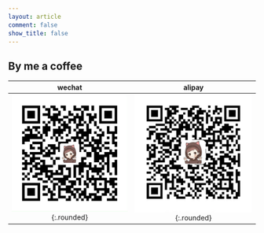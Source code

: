 ```yaml
---
layout: article
comment: false
show_title: false
---
```


## By me a coffee

|                 wechat                  |                 alipay                  |
| :-------------------------------------: | :-------------------------------------: |
| ![Image](/assets/wechat.JPG){:.rounded} | ![Image](/assets/alipay.JPG){:.rounded} |
